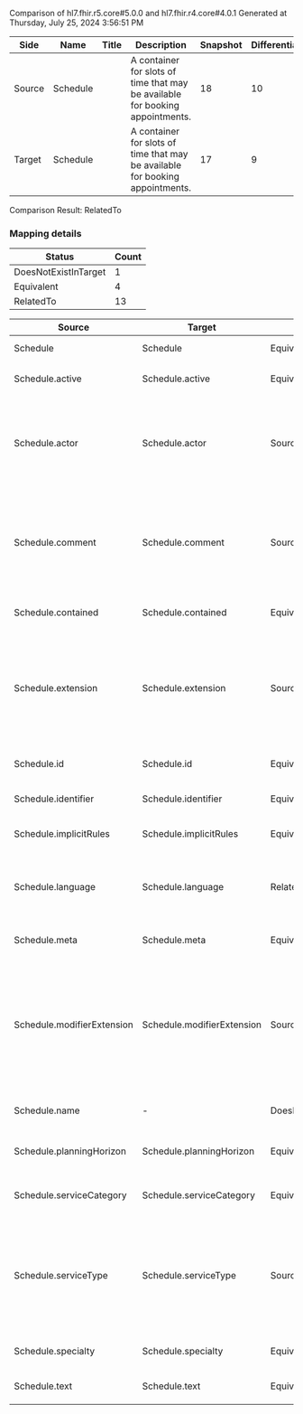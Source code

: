 Comparison of hl7.fhir.r5.core#5.0.0 and hl7.fhir.r4.core#4.0.1
Generated at Thursday, July 25, 2024 3:56:51 PM

| Side | Name | Title | Description | Snapshot | Differential |
| --- | --- | --- | --- | --- | --- |
| Source | Schedule |  | A container for slots of time that may be available for booking appointments. | 18 | 10 |
| Target | Schedule |  | A container for slots of time that may be available for booking appointments. | 17 | 9 |


Comparison Result: RelatedTo


### Mapping details

| Status | Count |
| ------ | ----- |
DoesNotExistInTarget | 1 |
Equivalent | 4 |
RelatedTo | 13 |


| Source | Target | Status | Message |
| ------ | ------ | ------ | ------- |
| Schedule | Schedule | Equivalent | R5 `Schedule` maps as Equivalent to R4 `Schedule` |
| Schedule.active | Schedule.active | Equivalent | R5 `Schedule.active` maps as Equivalent to R4 `Schedule.active` |
| Schedule.actor | Schedule.actor | SourceIsBroaderThanTarget | R5 `Schedule.actor` maps as SourceIsBroaderThanTarget to R4 `Schedule.actor` - actor has change due to type change: R5 `actor` `Reference` maps as SourceIsBroaderThanTarget for R4 `actor` |
| Schedule.comment | Schedule.comment | SourceIsBroaderThanTarget | R5 `Schedule.comment` maps as SourceIsBroaderThanTarget to R4 `Schedule.comment` - comment has change due to type change: R5 comment markdown has no equivalent or mapped type in R4 comment |
| Schedule.contained | Schedule.contained | Equivalent | R5 `Schedule.contained` maps as Equivalent to R4 `Schedule.contained` |
| Schedule.extension | Schedule.extension | SourceIsBroaderThanTarget | R5 `Schedule.extension` maps as SourceIsBroaderThanTarget to R4 `Schedule.extension` - extension has change due to type change: R5 `extension` `Extension` maps as SourceIsBroaderThanTarget for R4 `extension` |
| Schedule.id | Schedule.id | Equivalent | R5 `Schedule.id` maps as Equivalent to R4 `Schedule.id` |
| Schedule.identifier | Schedule.identifier | Equivalent | R5 `Schedule.identifier` maps as Equivalent to R4 `Schedule.identifier` |
| Schedule.implicitRules | Schedule.implicitRules | Equivalent | R5 `Schedule.implicitRules` maps as Equivalent to R4 `Schedule.implicitRules` |
| Schedule.language | Schedule.language | RelatedTo | R5 `Schedule.language` maps as RelatedTo to R4 `Schedule.language` - language changed the binding strength from Required to Preferred |
| Schedule.meta | Schedule.meta | Equivalent | R5 `Schedule.meta` maps as Equivalent to R4 `Schedule.meta` |
| Schedule.modifierExtension | Schedule.modifierExtension | SourceIsBroaderThanTarget | R5 `Schedule.modifierExtension` maps as SourceIsBroaderThanTarget to R4 `Schedule.modifierExtension` - modifierExtension has change due to type change: R5 `modifierExtension` `Extension` maps as SourceIsBroaderThanTarget for R4 `modifierExtension` |
| Schedule.name | - | DoesNotExistInTarget | R5 `Schedule.name` does not appear in the target and has no mapping for `Schedule`. |
| Schedule.planningHorizon | Schedule.planningHorizon | Equivalent | R5 `Schedule.planningHorizon` maps as Equivalent to R4 `Schedule.planningHorizon` |
| Schedule.serviceCategory | Schedule.serviceCategory | Equivalent | R5 `Schedule.serviceCategory` maps as Equivalent to R4 `Schedule.serviceCategory` |
| Schedule.serviceType | Schedule.serviceType | SourceIsBroaderThanTarget | R5 `Schedule.serviceType` maps as SourceIsBroaderThanTarget to R4 `Schedule.serviceType` - serviceType has change due to type change: R5 serviceType CodeableReference has no equivalent or mapped type in R4 serviceType |
| Schedule.specialty | Schedule.specialty | Equivalent | R5 `Schedule.specialty` maps as Equivalent to R4 `Schedule.specialty` |
| Schedule.text | Schedule.text | Equivalent | R5 `Schedule.text` maps as Equivalent to R4 `Schedule.text` |

